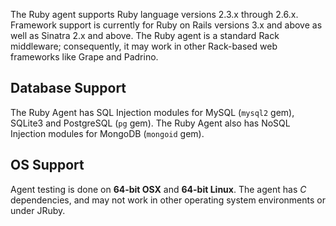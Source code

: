 <!-- 
title: "Supported Technologies"
description: "List of supported technologies"
tags: "installation Ruby on Rails agent frameworks support troubleshooting gem"
-->

The Ruby agent supports Ruby language versions 2.3.x through 2.6.x. Framework support is currently for Ruby on Rails versions 3.x and above as well as Sinatra 2.x and above. The Ruby agent is a standard Rack middleware; consequently, it may work in other Rack-based web frameworks like Grape and Padrino. 

## Database Support

The Ruby Agent has SQL Injection modules for MySQL (`mysql2` gem), SQLite3 and PostgreSQL (`pg` gem). The Ruby Agent also has NoSQL Injection modules for MongoDB (`mongoid` gem).

## OS Support

Agent testing is done on **64-bit OSX** and **64-bit Linux**. The agent has *C* dependencies, and may not work in other operating system environments or under JRuby. 


